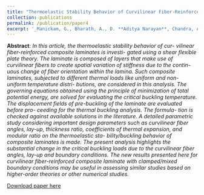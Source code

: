 ```yaml
---
title: "Thermoelastic Stability Behavior of Curvilinear Fiber‐Reinforced Composite Laminates With Different Boundary Conditions"
collection: publications
permalink: /publication/paper4
excerpt: '_Manickam, G., Bharath, A., D. **Aditya Narayan**, Chandra, A., and Barua, P., 2018, “Thermoelastic Stability Behavior of Curvilinear Fiber Reinforced Composite Laminates with Different Boundary Conditions,” Polym. Compos._'
---
```

**Abstract**: _In this article, the thermoelastic stability behavior of cur- vilinear fiber-reinforced composite laminates is investi- gated using a shear flexible plate theory. The laminate is composed of layers that make use of curvilinear fibers to create spatial variation of stiffness due to the contin- uous change of fiber orientation within the lamina. Such composite laminates, subjected to different thermal loads like uniform and non-uniform temperature distri- butions, are considered in this analysis. The governing equations obtained using the principle of minimization of total potential energy, are solved for evaluating the critical buckling temperature. The displacement fields of pre-buckling of the laminate are evaluated before pro- ceeding for the thermal buckling analysis. The formula- tion is checked against available solutions in the literature. A detailed parametric study considering important design parameters such as curvilinear fiber angles, lay-up, thickness ratio, coefficients of thermal expansion, and modular ratio on the thermoelastic sta- bility/buckling behavior of composite laminates is made. The present analysis highlights the substantial change in the critical buckling loads due to the curvilinear fiber angles, lay-up and boundary conditions. The new results presented here for curvilinear fiber-reinforced composite laminate with clamped/mixed boundary conditions may be useful in assessing similar studies based on higher-order theories or other numerical studies._

[Download paper here](https://AND2797.github.io/files/polymer.pdf)

